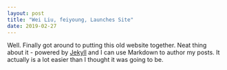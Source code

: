 ```yaml
---
layout: post
title: "Wei Liu, feiyoung, Launches Site"
date: 2019-02-27
---
```


Well. Finally got around to putting this old website together. Neat thing about it - powered by [Jekyll](http://jekyllrb.com) and I can use Markdown to author my posts. It actually is a lot easier than I thought it was going to be.
